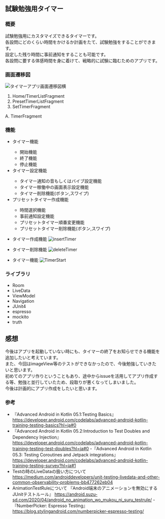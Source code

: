 ## 試験勉強用タイマー

### 概要

試験勉強用にカスタマイズできるタイマーです。<br>
各設問にどのくらい時間をかけるか計画をたて、試験勉強をすることができます。<br>
設定した残り時間に事前通知をすることも可能です。<br>
各設問に要する体感時間を身に着けて、戦略的に試験に臨むためのアプリです。<br>

### 画面遷移図

![タイマーアプリ画面遷移図横](https://user-images.githubusercontent.com/60771916/139251588-ace1d2d6-86c9-4b07-b268-787d36fb5652.png)

<ol>
    <li>Home/TimerListFragment</li>
    <li>PresetTimerListFragment</li>
    <li>SetTimerFragment</li>
</ol>
    A. TimerFragment

### 機能

<ul>
    <li>タイマー機能</li>
        <ul>
        <li>開始機能</li>
        <li>終了機能</li>
        <li>停止機能</li>
        </ul>
    <li>タイマー設定機能</li>
        <ul>
        <li>タイマー通知の音もしくはバイブ設定機能</li>
	    <li>タイマー稼働中の画面表示設定機能</li>
        <li>タイマー削除機能(ボタン,スワイプ)</li>
        </ul>
    <li>プリセットタイマー作成機能</li>
        <ul>
        <li>時間選択機能</li>
        <li>事前通知設定機能</li>
        <li>プリセットタイマー順番変更機能</li>
        <li>プリセットタイマー削除機能(ボタン,スワイプ)</li>
        </ul>
</ul>

- タイマー作成機能
![insertTimer](https://user-images.githubusercontent.com/60771916/145973592-d13d33b2-bed3-4309-aa1d-7424b4f8c40a.gif)

- タイマー削除機能
![deleteTimer](https://user-images.githubusercontent.com/60771916/145973821-20bc056e-06c4-4709-ba00-87f20f0ff830.gif)

- タイマー機能
![TimerStart](https://user-images.githubusercontent.com/60771916/145973928-1dc26f23-dcad-4e85-a8bc-09f26f9f26ea.gif)

### ライブラリ

- Room
- LiveData
- ViewModel
- Navigation
- JUnit4
- espresso
- mockito
- truth

## 感想

今後はアプリを起動していない時にも、タイマーの終了をお知らせできる機能を追加したいと考えています。<br>
また、今回はimageView等のテストができなかったので、今後勉強していきたいと思います。<br>
初めてのアプリ作りということもあり、途中からissueを活用してアプリ作成する等、勉強と並行していたため、段取りが悪くなってしまいました。<br>
今後は計画的にアプリ作成をしたいと思います。<br>

### 参考
- 『Advanced Android in Kotlin 05.1:Testing Basics』
https://developer.android.com/codelabs/advanced-android-kotlin-training-testing-basics?hl=ja#0
- 『Advanced Android in Kotlin 05.2:Introduction to Test Doubles and Dependency Injection』
https://developer.android.com/codelabs/advanced-android-kotlin-training-testing-test-doubles?hl=ja#0
-『Advanced Android in Kotlin 05.3: Testing Coroutines and Jetpack integrations』
 https://developer.android.com/codelabs/advanced-android-kotlin-training-testing-survey?hl=ja#1
- Testの時のLiveDataの扱い方について
https://medium.com/androiddevelopers/unit-testing-livedata-and-other-common-observability-problems-bb477262eb04
- AnimationTestRuleについて
『Android端末のアニメーションを無効にするJUnitテストルール』
https://android.suzu-sd.com/2020/04/android_no_animation_wo_mukou_ni_suru_testrule/
-『NumberPicker: Espresso Testing』
https://blog.stylingandroid.com/numberpicker-espresso-testing/